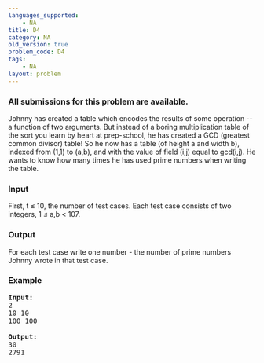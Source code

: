 ```yaml
---
languages_supported:
    - NA
title: D4
category: NA
old_version: true
problem_code: D4
tags:
    - NA
layout: problem
---
```

###  All submissions for this problem are available. 

Johnny has created a table which encodes the results of some operation -- a function of two arguments. But instead of a boring multiplication table of the sort you learn by heart at prep-school, he has created a GCD (greatest common divisor) table! So he now has a table (of height a and width b), indexed from (1,1) to (a,b), and with the value of field (i,j) equal to gcd(i,j). He wants to know how many times he has used prime numbers when writing the table.

### Input

First, t ≤ 10, the number of test cases. Each test case consists of two integers, 1 ≤ a,b < 107.

### Output

For each test case write one number - the number of prime numbers Johnny wrote in that test case.

### Example

<pre>
<b>Input:</b>
2
10 10
100 100

<b>Output:</b>
30
2791
</pre>